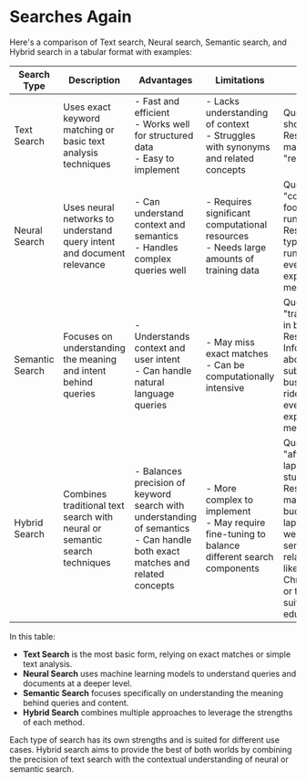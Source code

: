 # Searches Again

Here's a comparison of Text search, Neural search, Semantic search, and Hybrid search in a tabular format with examples:

| Search Type   | Description                                                   | Advantages                                                                 | Limitations                                                             | Example                                                                                   |
|---------------|---------------------------------------------------------------|---------------------------------------------------------------------------|------------------------------------------------------------------------|-------------------------------------------------------------------------------------------|
| Text Search   | Uses exact keyword matching or basic text analysis techniques | - Fast and efficient<br>- Works well for structured data<br>- Easy to implement | - Lacks understanding of context<br>- Struggles with synonyms and related concepts | Query: "red shoes"<br>Result: Exact matches for "red shoes"                               |
| Neural Search | Uses neural networks to understand query intent and document relevance | - Can understand context and semantics<br>- Handles complex queries well | - Requires significant computational resources<br>- Needs large amounts of training data | Query: "comfortable footwear for running"<br>Result: Various types of running shoes, even if not explicitly mentioned |
| Semantic Search | Focuses on understanding the meaning and intent behind queries | - Understands context and user intent<br>- Can handle natural language queries | - May miss exact matches<br>- Can be computationally intensive | Query: "transportation in big cities"<br>Result: Information about subways, buses, and ride-sharing, even if not explicitly mentioned |
| Hybrid Search | Combines traditional text search with neural or semantic search techniques | - Balances precision of keyword search with understanding of semantics<br>- Can handle both exact matches and related concepts | - More complex to implement<br>- May require fine-tuning to balance different search components | Query: "affordable laptops for students"<br>Result: Exact matches for budget laptops, as well as semantically related results like Chromebooks or tablets suitable for education |

In this table:
- **Text Search** is the most basic form, relying on exact matches or simple text analysis.
- **Neural Search** uses machine learning models to understand queries and documents at a deeper level.
- **Semantic Search** focuses specifically on understanding the meaning behind queries and content.
- **Hybrid Search** combines multiple approaches to leverage the strengths of each method.

Each type of search has its own strengths and is suited for different use cases. Hybrid search aims to provide the best of both worlds by combining the precision of text search with the contextual understanding of neural or semantic search.
